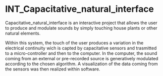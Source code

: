 # INT_Capacitative_natural_interface
Capacitative_natural_interface is an interactive project that allows the user to produce and modulate sounds by simply touching house plants or other natural elements.


Within this system, the touch of the user produces a variation in the electrical continuity wich is capted by capacitative sensors and trasmitted to a micro-controller and then to the computer. In the computer, the sound coming from an external or pre-recorded source is generatively modulated according to the chosen algorithm. A visualization of the data coming from the sensors was then realized within software.
